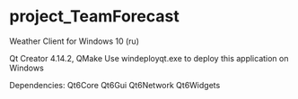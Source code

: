 # project_TeamForecast
Weather Client for Windows 10 (ru)

Qt Creator 4.14.2, QMake
Use windeployqt.exe to deploy this application on Windows

Dependencies:
              Qt6Core
              Qt6Gui
              Qt6Network
              Qt6Widgets

